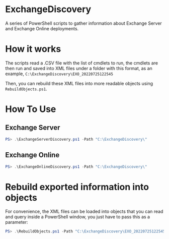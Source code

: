 # ExchangeDiscovery

A series of PowerShell scripts to gather information about Exchange Server and Exchange Online deployments.

# How it works
The scripts read a .CSV file with the list of cmdlets to run, the cmdlets are then run and saved into XML files under a folder with this format, as an example, `C:\ExchangeDiscovery\EXO_20220725122545`

Then, you can rebuild these XML files into more readable objects using `RebuildObjects.ps1`.

# How To Use


## Exchange Server

```powershell
PS> .\ExchangeServerDiscovery.ps1 -Path "C:\ExchangeDiscovery\"
```

## Exchange Online

```powershell
PS> .\ExchangeOnlineDiscovery.ps1 -Path "C:\ExchangeDiscovery\"
```

# Rebuild exported information into objects
For convenience, the XML files can be loaded into objects that you can read and query inside a PowerShell window, you just have to pass this as a parameter:

```powershell
PS> .\RebuildObjects.ps1 -Path "C:\ExchangeDiscovery\EXO_20220725122545"
```
